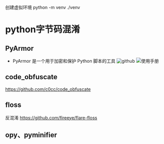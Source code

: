 <!--
 * @Description: 
 * @Author: lamborghini1993
 * @Date: 2020-05-04 14:12:19
 * @UpdateDate: 2020-05-07 14:45:18
 -->

创建虚拟环境
python -m venv ./venv

# python字节码混淆

## PyArmor
- PyArmor 是一个用于加密和保护 Python 脚本的工具
![github](https://github.com/dashingsoft/pyarmor)
![使用手册](https://pyarmor.readthedocs.io/zh/latest/)

## code_obfuscate
https://github.com/c0cc/code_obfuscate


## floss
反混淆
https://github.com/fireeye/flare-floss

## opy、pyminifier  